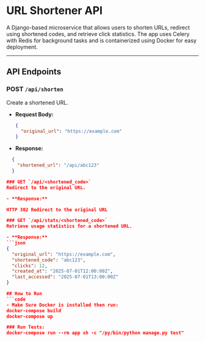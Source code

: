 # URL Shortener API

A Django-based microservice that allows users to shorten URLs, redirect using shortened codes, and retrieve click statistics. The app uses Celery with Redis for background tasks and is containerized using Docker for easy deployment.

---

## API Endpoints

### POST `/api/shorten`
  Create a shortened URL.

  - **Request Body:**
    ```json
    {
      "original_url": "https://example.com"
    }

  - **Response:**
  ```json
    {
      "shortened_url": "/api/abc123"
    }

### GET `/api/<shortened_code>`
  Redirect to the original URL.

  - **Response:**

  HTTP 302 Redirect to the original URL

### GET `/api/stats/<shortened_code>`
  Retrieve usage statistics for a shortened URL.

  - **Response:**
  ```json
  {
    "original_url": "https://example.com",
    "shortened_code": "abc123",
    "clicks": 12,
    "created_at": "2025-07-01T12:00:00Z",
    "last_accessed": "2025-07-01T13:00:00Z"
  }

## How to Run
```code
- Make Sure Docker is installed then run:
  docker-compose build
  docker-compose up

### Run Tests:
docker-compose run --rm app sh -c "/py/bin/python manage.py test"